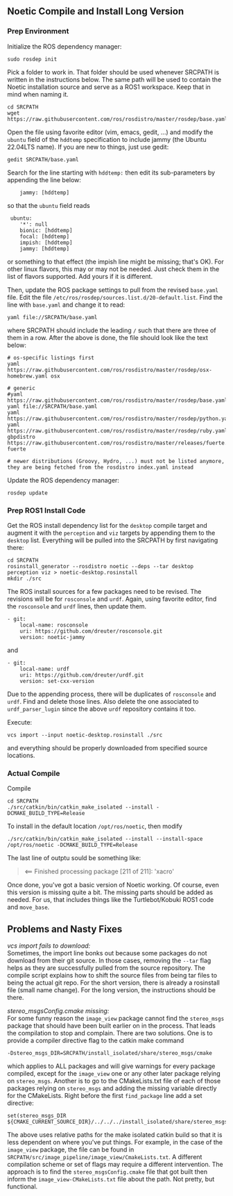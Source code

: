 ## Noetic Compile and Install Long Version

### Prep Environment
Initialize the ROS dependency manager:
```
sudo rosdep init
```

Pick a folder to work in.  That folder should be used whenever SRCPATH is written in the instructions below. The same path will be used to contain the Noetic installation source and serve as a ROS1 workspace.  Keep that in mind when naming it.

```
cd SRCPATH
wget https://raw.githubusercontent.com/ros/rosdistro/master/rosdep/base.yaml
```
Open the file using favorite editor (vim, emacs, gedit, ...) and modify the `ubuntu` field of the `hddtemp` specification to include jammy (the Ubuntu 22.04LTS name). If you are new to things, just use gedit:
```
gedit SRCPATH/base.yaml
```
Search for the line starting with `hddtemp:` then edit its sub-parameters by appending the line below:
```
    jammy: [hddtemp]
```
so that the `ubuntu` field reads
```
 ubuntu:
    '*': null
    bionic: [hddtemp]
    focal: [hddtemp]
    impish: [hddtemp]
    jammy: [hddtemp]
```
or something to that effect (the impish line might be missing; that's OK).
For other linux flavors, this may or may not be needed.  Just check them in the list of flavors supported.  Add yours if it is different.

Then, update the ROS package settings to pull from the revised `base.yaml` file.  Edit the file `/etc/ros/rosdep/sources.list.d/20-default.list`. Find the line with `base.yaml` and change it to read:
```
yaml file://SRCPATH/base.yaml
```
where SRCPATH should include the leading `/` such that there are three of them in a row.
After the above is done, the file should look like the text below:
```
# os-specific listings first
yaml https://raw.githubusercontent.com/ros/rosdistro/master/rosdep/osx-homebrew.yaml osx

# generic
#yaml https://raw.githubusercontent.com/ros/rosdistro/master/rosdep/base.yaml
yaml file://SRCPATH/base.yaml
yaml https://raw.githubusercontent.com/ros/rosdistro/master/rosdep/python.yaml
yaml https://raw.githubusercontent.com/ros/rosdistro/master/rosdep/ruby.yaml
gbpdistro https://raw.githubusercontent.com/ros/rosdistro/master/releases/fuerte.yaml fuerte

# newer distributions (Groovy, Hydro, ...) must not be listed anymore, they are being fetched from the rosdistro index.yaml instead
```
Update the ROS dependency manager:
```
rosdep update
```

### Prep ROS1 Install Code

Get the ROS install dependency list for the `desktop` compile target and augment it with the `perception` and `viz` targets by appending them to the `desktop` list. Everything will be pulled into the SRCPATH by first navigating there:
```
cd SRCPATH
rosinstall_generator --rosdistro noetic --deps --tar desktop perception viz > noetic-desktop.rosinstall
mkdir ./src
```

The ROS install sources for a few packages need to be revised.  The revisions will be for `rosconsole` and `urdf`.  Again, using favorite editor, find the `rosconsole` and `urdf` lines, then update them.
```
- git:
    local-name: rosconsole
    uri: https://github.com/dreuter/rosconsole.git
    version: noetic-jammy
```
and
```
- git:
    local-name: urdf
    uri: https://github.com/dreuter/urdf.git
    version: set-cxx-version
```
Due to the appending process, there will be duplicates of ``rosconsole`` and ``urdf``. Find and delete those lines. Also delete the one associated to `urdf_parser_lugin` since the above `urdf` repository contains it too.

Execute:
```
vcs import --input noetic-desktop.rosinstall ./src
```
and everything should be properly downloaded from specified source locations.  

### Actual Compile
Compile
```
cd SRCPATH
./src/catkin/bin/catkin_make_isolated --install -DCMAKE_BUILD_TYPE=Release
```
To install in the default location `/opt/ros/noetic`, then modify
```
./src/catkin/bin/catkin_make_isolated --install --install-space /opt/ros/noetic -DCMAKE_BUILD_TYPE=Release
```
The last line of outptu sould be something like:
> <== Finished processing package [211 of 211]: 'xacro'

Once done, you've got a basic version of Noetic working.  Of course, even this version is missing quite a bit.  The missing parts should be added as needed.  For us, that includes things like the Turtlebot/Kobuki ROS1 code and `move_base`.

## Problems and Nasty Fixes

_vcs import fails to download:_ <BR>
Sometimes, the import line bonks out because some packages do not download from their git source.  In those cases, removing the `--tar` flag helps as they are successfully pulled from the source repository.  The compile script explains how to shift the source files from being tar files to being the actual git repo.  For the short version, there is already a rosinstall file (small name change).  For the long version, the instructions should be there.

_stereo_msgsConfig.cmake missing:_ <BR>
For some funny reason the `image_view` package cannot find the `stereo_msgs` package that should have been built earlier on in the process.  That leads the compilation to stop and complain.  There are two solutions.  One is to provide a compiler directive flag to the catkin make command
```
-Dstereo_msgs_DIR=SRCPATH/install_isolated/share/stereo_msgs/cmake
```
which applies to ALL packages and will give warnings for every package compiled, except for the `image_view` one or any other later package relying on `stereo_msgs`.  Another is to go to the CMakeLists.txt file of each of those packages relying on `stereo_msgs` and adding the missing variable directly for the CMakeLists.  Right before the first `find_package` line add a set directive:
```
set(stereo_msgs_DIR ${CMAKE_CURRENT_SOURCE_DIR}/../../../install_isolated/share/stereo_msgs/cmake)
```
The above uses relative paths for the make isolated catkin build so that it is less dependent on where you've put things. For example, in the case of the `image_view` package, the file can be found in `SRCPATH/src/image_pipeline/image_view/CmakeLists.txt`. A different compilation scheme or set of flags may require a different intervention.  The approach is to find the `stereo_msgsConfig.cmake` file that got built then inform the `image_view-CMakeLists.txt` file about the path. Not pretty, but functional.


